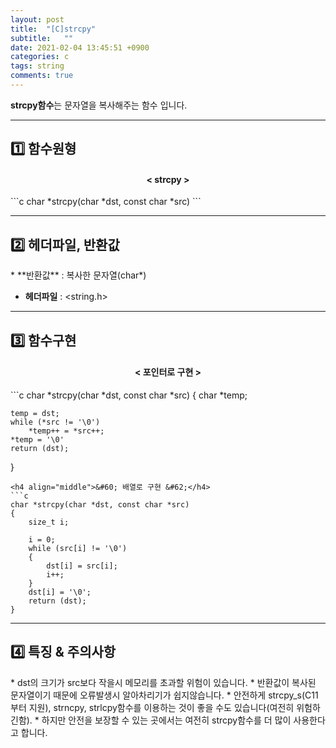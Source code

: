 ```yaml
---
layout: post
title:  "[C]strcpy"
subtitle:   ""
date: 2021-02-04 13:45:51 +0900
categories: c
tags: string
comments: true
---
```


**strcpy함수**는 문자열을 복사해주는 함수 입니다.

* * *
<h2>1️⃣ 함수원형</h2>
<h4 align="middle">&#60; strcpy &#62;</h4>
```c
char *strcpy(char *dst, const char *src)
```

* * *
<h2>2️⃣ 헤더파일, 반환값</h2>
* **반환값** : 복사한 문자열(char*)

* **헤더파일** : &lt;string.h&gt;

* * *
<h2>3️⃣ 함수구현</h2>
<h4 align="middle">&#60; 포인터로 구현 &#62;</h4>
```c
char *strcpy(char *dst, const char *src)
{
    char *temp;

    temp = dst;
    while (*src != '\0')
        *temp++ = *src++;
    *temp = '\0'
    return (dst);
}
```
<h4 align="middle">&#60; 배열로 구현 &#62;</h4>
```c
char *strcpy(char *dst, const char *src)
{
    size_t i;

    i = 0;
    while (src[i] != '\0')
    {
        dst[i] = src[i];
        i++;
    }
    dst[i] = '\0';
    return (dst);
}
```
* * *
<h2>4️⃣ 특징 & 주의사항</h2>
* dst의 크기가 src보다 작을시 메모리를 초과할 위험이 있습니다.
* 반환값이 복사된 문자열이기 때문에 오류발생시 알아차리기가 쉽지않습니다.
* 안전하게 strcpy_s(C11부터 지원), strncpy, strlcpy함수를 이용하는 것이 좋을 수도 있습니다(여전히 위험하긴함).
* 하지만 안전을 보장할 수 있는 곳에서는 여전히 strcpy함수를 더 많이 사용한다고 합니다.